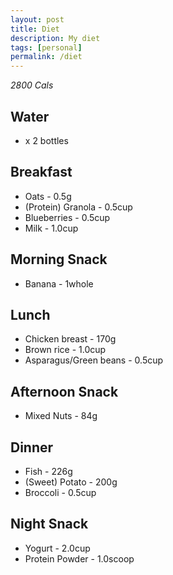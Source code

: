 ```yaml
---
layout: post
title: Diet
description: My diet
tags: [personal]
permalink: /diet
---
```


*2800 Cals*

## Water
* x 2 bottles

## Breakfast
* Oats - 0.5g
* (Protein) Granola - 0.5cup
* Blueberries - 0.5cup
* Milk - 1.0cup

## Morning Snack
* Banana - 1whole

## Lunch
* Chicken breast - 170g
* Brown rice - 1.0cup
* Asparagus/Green beans - 0.5cup

## Afternoon Snack
* Mixed Nuts - 84g

## Dinner
* Fish - 226g
* (Sweet) Potato - 200g
* Broccoli - 0.5cup

## Night Snack
* Yogurt - 2.0cup
* Protein Powder - 1.0scoop
